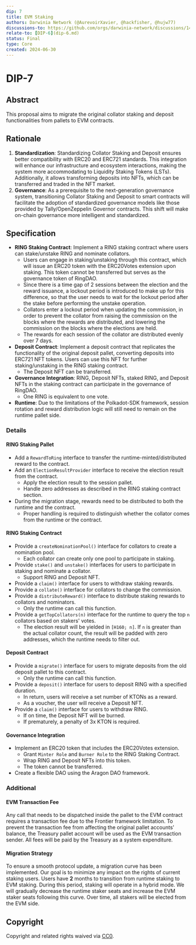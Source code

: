 ```yaml
---
dip: 7
title: EVM Staking
authors: Darwinia Network (@AurevoirXavier, @hackfisher, @hujw77)
discussions-to: https://github.com/orgs/darwinia-network/discussions/1481
relate-to: [DIP-6](dip-6.md)
status: Final
type: Core
created: 2024-06-30
---
```


# DIP-7

## Abstract

This proposal aims to migrate the original collator staking and deposit functionalities from pallets to EVM contracts.

## Rationale

1. **Standardization**: Standardizing Collator Staking and Deposit ensures better compatibility with ERC20 and ERC721 standards. This integration will enhance our infrastructure and ecosystem interactions, making the system more accommodating to Liquidity Staking Tokens (LSTs). Additionally, it allows transforming deposits into NFTs, which can be transferred and traded in the NFT market.
2. **Governance**: As a prerequisite to the next-generation governance system, transitioning Collator Staking and Deposit to smart contracts will facilitate the adoption of standardized governance models like those provided by Tally/OpenZeppelin Governor contracts. This shift will make on-chain governance more intelligent and standardized.

## Specification

- **RING Staking Contract**: Implement a RING staking contract where users can stake/unstake RING and nominate collators.
  - Users can engage in staking/unstaking through this contract, which will issue an ERC20 token with the ERC20Votes extension upon staking. This token cannot be transferred but serves as the governance token of RingDAO.
  - Since there is a time gap of 2 sessions between the election and the reward issuance, a lockout period is introduced to make up for this difference, so that the user needs to wait for the lockout period after the stake before performing the unstake operation.
  - Collators enter a lockout period when updating the commission, in order to prevent the collator from raising the commission on the blocks where the rewards are distributed, and lowering the commission on the blocks where the elections are held.
  - The rewards for each session of the collator are distributed evenly over 7 days.
- **Deposit Contract**: Implement a deposit contract that replicates the functionality of the original deposit pallet, converting deposits into ERC721 NFT tokens. Users can use this NFT for further staking/unstaking in the RING staking contract.
  - The Deposit NFT can be transferred.
- **Governance Integration**: RING, Deposit NFTs, staked RING, and Deposit NFTs in the staking contract can participate in the governance of RingDAO.
  - One RING is equivalent to one vote.
- **Runtime**: Due to the limitations of the Polkadot-SDK framework, session rotation and reward distribution logic will still need to remain on the runtime pallet side.

### Details

#### RING Staking Pallet

- Add a `RewardToRing` interface to transfer the runtime-minted/distributed reward to the contract.
- Add an `ElectionResultProvider` interface to receive the election result from the contract.
  - Apply the election result to the session pallet.
  - Handle zero addresses as described in the RING staking contract section.
- During the migration stage, rewards need to be distributed to both the runtime and the contract.
  - Proper handling is required to distinguish whether the collator comes from the runtime or the contract.

#### RING Staking Contract

- Provide a `createNominationPool()` interface for collators to create a nomination pool.
  - Each collator can create only one pool to participate in staking.
- Provide `stake()` and `unstake()` interfaces for users to participate in staking and nominate a collator.
  - Support RING and Deposit NFT.
- Provide a `claim()` interface for users to withdraw staking rewards.
- Provide a `collate()` interface for collators to change the commission.
- Provide a `distributeReward()` interface to distribute staking rewards to collators and nominators.
  - Only the runtime can call this function.
- Provide a `getTopCollators(n)` interface for the runtime to query the top `n` collators based on stakers' votes.
  - The election result will be yielded in `[H160; n]`. If `n` is greater than the actual collator count, the result will be padded with zero addresses, which the runtime needs to filter out.

#### Deposit Contract

- Provide a `migrate()` interface for users to migrate deposits from the old deposit pallet to this contract.
  - Only the runtime can call this function.
- Provide a `deposit()` interface for users to deposit RING with a specified duration.
  - In return, users will receive a set number of KTONs as a reward.
  - As a voucher, the user will receive a Deposit NFT.
- Provide a `claim()` interface for users to withdraw RING.
  - If on time, the Deposit NFT will be burned.
  - If prematurely, a penalty of 3x KTON is required.

#### Governance Integration

- Implement an ERC20 token that includes the ERC20Votes extension.
  - Grant `Minter Role` and `Burner Role` to the RING Staking Contract.
  - Wrap RING and Deposit NFTs into this token.
  - The token cannot be transferred.
- Create a flexible DAO using the Aragon DAO framework.

### Additional

#### EVM Transaction Fee

Any call that needs to be dispatched inside the pallet to the EVM contract requires a transaction fee due to the Frontier framework limitation. To prevent the transaction fee from affecting the original pallet accounts' balance, the Treasury pallet account will be used as the EVM transaction sender. All fees will be paid by the Treasury as a system expenditure.

#### Migration Strategy

To ensure a smooth protocol update, a migration curve has been implemented. Our goal is to minimize any impact on the rights of current staking users. Users have **2** months to transition from runtime staking to EVM staking. During this period, staking will operate in a hybrid mode. We will gradually decrease the runtime staker seats and increase the EVM staker seats following this curve. Over time, all stakers will be elected from the EVM side.

## Copyright

Copyright and related rights waived via [CC0](../LICENSE).
